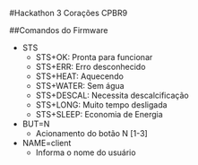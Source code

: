 #Hackathon 3 Corações CPBR9


##Comandos do Firmware
* STS
  * STS+OK: Pronta para funcionar
  * STS+ERR: Erro desconhecido
  * STS+HEAT: Aquecendo
  * STS+WATER: Sem água
  * STS+DESCAL: Necessita descalcificação
  * STS+LONG: Muito tempo desligada
  * STS+SLEEP: Economia de Energia
* BUT=N
  * Acionamento do botão N [1-3]
* NAME=client
  * Informa o nome do usuário
